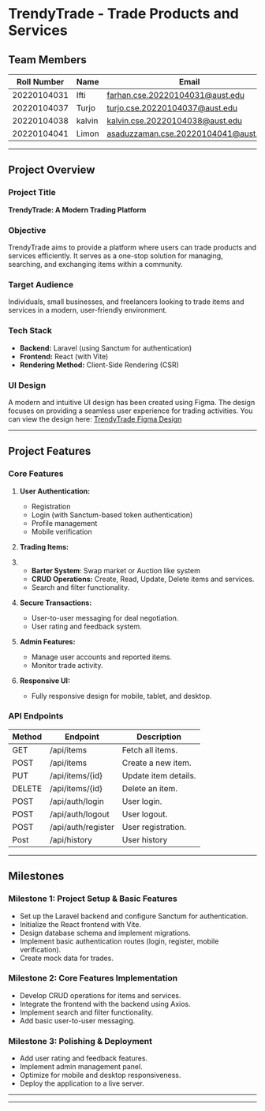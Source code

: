 # TrendyTrade - Trade Products and Services

## Team Members
| Roll Number      | Name            | Email                               | Role                    |
|------------------|-----------------|--------------------------           |-------------------------|
| 20220104031      | Ifti              | farhan.cse.20220104031@aust.edu     | Lead (FullStack)       |
| 20220104037      | Turjo   | turjo.cse.20220104037@aust.edu              | Frontend+Backend      |
| 20220104038      | kalvin | kalvin.cse.20220104038@aust.edu             | Frontend          |
| 20220104041      | Limon     |asaduzzaman.cse.20220104041@aust.edu             | Backend     |

---

## Project Overview

### Project Title
**TrendyTrade: A Modern Trading Platform**

### Objective
TrendyTrade aims to provide a platform where users can trade products and services efficiently. It serves as a one-stop solution for managing, searching, and exchanging items within a community.

### Target Audience
Individuals, small businesses, and freelancers looking to trade items and services in a modern, user-friendly environment.

### Tech Stack
- **Backend:** Laravel (using Sanctum for authentication)
- **Frontend:** React (with Vite)
- **Rendering Method:** Client-Side Rendering (CSR)

### UI Design
A modern and intuitive UI design has been created using Figma. The design focuses on providing a seamless user experience for trading activities.
 You can view the design here:
[TrendyTrade Figma Design](https://www.figma.com/design/2JDqlWCyEQUfr7uX3otESA/CSE-3100?node-id=53-153&t=IvbhMvdUg6Ud94IN-1)

---

## Project Features

### Core Features
1. **User Authentication:**
   - Registration
   - Login (with Sanctum-based token authentication)
   - Profile management
   - Mobile verification

2. **Trading Items:**
3. - **Barter System**: Swap market or Auction like system
   - **CRUD Operations:** Create, Read, Update, Delete items and services.
   - Search and filter functionality.

3. **Secure Transactions:**
   - User-to-user messaging for deal negotiation.
   - User rating and feedback system.

4. **Admin Features:**
   - Manage user accounts and reported items.
   - Monitor trade activity.

5. **Responsive UI:**
   - Fully responsive design for mobile, tablet, and desktop.

### API Endpoints
| Method | Endpoint         | Description                        |
|--------|-------------------|------------------------------------|
| GET    | /api/items        | Fetch all items.                  |
| POST   | /api/items        | Create a new item.                |
| PUT    | /api/items/{id}   | Update item details.              |
| DELETE | /api/items/{id}   | Delete an item.                   |
| POST   | /api/auth/login   | User login.                       |
| POST   | /api/auth/logout  | User logout.                      |
| POST   | /api/auth/register| User registration.                |
| Post   | /api/history      | User history                      |    
---

## Milestones

### Milestone 1: **Project Setup & Basic Features**
- Set up the Laravel backend and configure Sanctum for authentication.
- Initialize the React frontend with Vite.
- Design database schema and implement migrations.
- Implement basic authentication routes (login, register, mobile verification).
- Create mock data for trades.

### Milestone 2: **Core Features Implementation**
- Develop CRUD operations for items and services.
- Integrate the frontend with the backend using Axios.
- Implement search and filter functionality.
- Add basic user-to-user messaging.

### Milestone 3: **Polishing & Deployment**
- Add user rating and feedback features.
- Implement admin management panel.
- Optimize for mobile and desktop responsiveness.
- Deploy the application to a live server.

---

---


